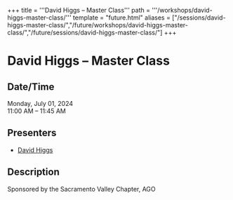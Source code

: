 +++
title = '''David Higgs – Master Class'''
path = '''/workshops/david-higgs-master-class/'''
template = "future.html"
aliases = ["/sessions/david-higgs-master-class/","/future/workshops/david-higgs-master-class/","/future/sessions/david-higgs-master-class/"]
+++

<h1>David Higgs – Master Class</h1>

<h2>Date/Time</h2>
<p>Monday, July 01, 2024<br>
11:00 AM – 11:45 AM</p>
<h2>Presenters</h2>
<ul>
<li><a href="/performers/david-higgs/">David Higgs</a></li>
</ul>
<h2>Description</h2>

<div class="ag87-crtemvc-hsbk"><div class="css-vsf5of"><p class="carina-rte-public-DraftStyleDefault-block">Sponsored by the Sacramento Valley Chapter, AGO</p></div></div>


